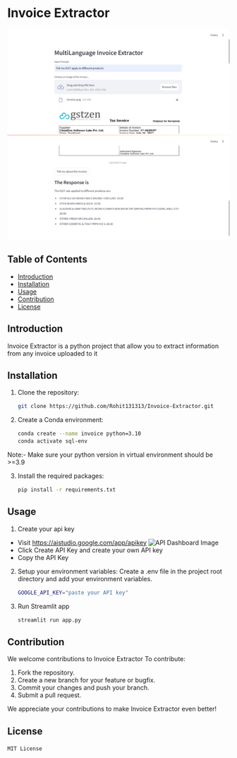 # Invoice Extractor

![Application Image](Run1.png)
![Application Image](Run2.png)

## Table of Contents

- [Introduction](#introduction)
- [Installation](#installation)
- [Usage](#usage)
- [Contribution](#contribution)
- [License](#license)

## Introduction

Invoice Extractor is a python project that allow you to extract information from any invoice uploaded to it


## Installation

1. Clone the repository:
   ```bash
   git clone https://github.com/Rohit131313/Invoice-Extractor.git
    ```
2. Create a Conda environment:
    ```bash
    conda create --name invoice python=3.10
    conda activate sql-env
    ```
Note:- Make sure your python version in virtual environment should be >=3.9

3. Install the required packages:
    ```bash
    pip install -r requirements.txt
    ```
## Usage
1. Create your api key
- Visit https://aistudio.google.com/app/apikey
![API Dashboard Image](api.png)
- Click Create API Key and create your own API key
- Copy the API Key

2. Setup your environment variables:
Create a .env file in the project root directory and add your environment variables.
    ```bash
    GOOGLE_API_KEY="paste your API key"
    ```

3. Run Streamlit app
    ```bash
    streamlit run app.py
    ```


## Contribution
We welcome contributions to Invoice Extractor To contribute:

1. Fork the repository.
2. Create a new branch for your feature or bugfix.
3. Commit your changes and push your branch.
4. Submit a pull request.

We appreciate your contributions to make Invoice Extractor even better!

## License
`MIT License`